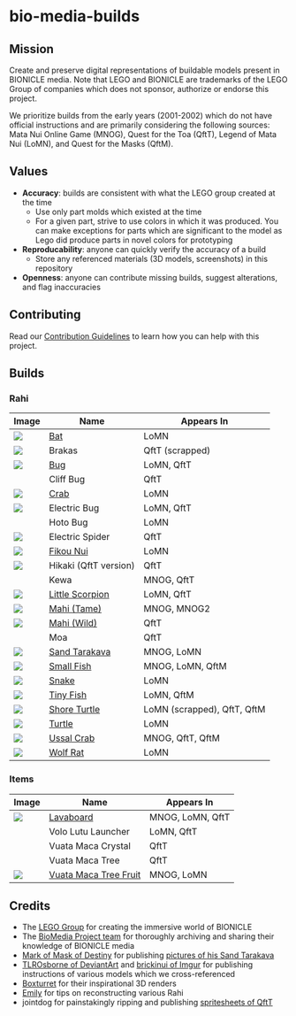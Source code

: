 bio-media-builds
================

Mission
-------
Create and preserve digital representations of buildable models present in BIONICLE media. Note that LEGO and BIONICLE are trademarks of the LEGO Group of companies which does not sponsor, authorize or endorse this project.

We prioritize builds from the early years (2001-2002) which do not have official instructions and are primarily considering the following sources: Mata Nui Online Game (MNOG), Quest for the Toa (QftT), Legend of Mata Nui (LoMN), and Quest for the Masks (QftM).

Values
------
* **Accuracy**: builds are consistent with what the LEGO group created at the time
  * Use only part molds which existed at the time
  * For a given part, strive to use colors in which it was produced. You can make exceptions for parts which are significant to the model as Lego did produce parts in novel colors for prototyping
* **Reproducability**: anyone can quickly verify the accuracy of a build
  * Store any referenced materials (3D models, screenshots) in this repository
* **Openness**: anyone can contribute missing builds, suggest alterations, and flag inaccuracies

Contributing
------------
Read our [Contribution Guidelines](contributing.md) to learn how you can help with this project.

Builds
------

### Rahi
| Image | Name | Appears In |
|-|-|-|
| ![](builds/rahi/bat/bat.png) | [Bat](/builds/rahi/bat) | LoMN |
| ![](builds/rahi/brakas/brakas.png) | Brakas | QftT (scrapped) |
| ![](builds/rahi/bug/bug.png) | [Bug](/builds/rahi/bug) | LoMN, QftT |  Black, Light Blue |
|  | Cliff Bug | QftT |
| ![](builds/rahi/crab/crab.png) | [Crab](/builds/rahi/crab) | LoMN | |
| ![](builds/rahi/electric-bug/electric-bug.png) | Electric Bug | LoMN, QftT |
|  | Hoto Bug | LoMN
| ![](builds/rahi/electric-spider/electric-spider.png) | Electric Spider | QftT |
| ![](builds/rahi/fikou-nui/fikou-nui.png) | [Fikou Nui](/builds/rahi/fikou-nui) | LoMN | |
| ![](builds/rahi/hikaki/hikaki.png) | Hikaki (QftT version) | QftT
| | Kewa | MNOG, QftT |
| ![](builds/rahi/little-scorpion/little-scorpion.png) | [Little Scorpion](/builds/rahi/little-scorpion) | LoMN, QftT |
| ![](builds/rahi/mahi-tame/mahi-tame.png) | [Mahi (Tame)](/builds/rahi/mahi-tame) | MNOG, MNOG2 | |
| ![](builds/rahi/mahi-wild/mahi-wild.png) | [Mahi (Wild)](/builds/rahi/mahi-wild) | QftT |
|  | Moa | QftT
| ![](builds/rahi/sand-tarakava/sand-tarakava.png) | [Sand Tarakava](/builds/rahi/sand-tarakava) | MNOG, LoMN |
| ![](builds/rahi/small-fish/small-fish.png) | [Small Fish](/builds/rahi/small-fish) | MNOG, LoMN, QftM
| ![](builds/rahi/snake/snake.png) | [Snake](/builds/rahi/snake) | LoMN
| ![](builds/rahi/tiny-fish/tiny-fish.png) | [Tiny Fish](/builds/rahi/tiny-fish) | LoMN, QftM |
| ![](builds/rahi/shore-turtle/shore-turtle.png) | [Shore Turtle](/builds/rahi/shore-turtle) | LoMN (scrapped), QftT, QftM |
| ![](builds/rahi/turtle/turtle.png) | [Turtle](/builds/rahi/turtle) | LoMN
| ![](builds/rahi/ussal-crab/ussal-crab.png) | [Ussal Crab](/builds/rahi/ussal-crab) | MNOG, QftT, QftM |
| ![](builds/rahi/wolf-rat/wolf-rat.png) | [Wolf Rat](/builds/rahi/wolf-rat) | LoMN

### Items
| Image | Name | Appears In |
|-|-|-|
| ![](builds/items/lavaboard/lavaboard.png) | [Lavaboard](/builds/items/lavaboard) | MNOG, LoMN, QftT |
| | Volo Lutu Launcher | LoMN, QftT
| | Vuata Maca Crystal | QftT
| | Vuata Maca Tree | QftT
| ![](builds/items/vuata-maca-tree-fruit/vuata-maca-tree-fruit.png) | [Vuata Maca Tree Fruit](/builds/items/vuata-maca-tree-fruit) | MNOG, LoMN

Credits
-------
* The [LEGO Group](https://www.lego.com/en-us/aboutus/lego-group) for creating the immersive world of BIONICLE
* The [BioMedia Project team](http://biomediaproject.com/bmp/staff/) for thoroughly archiving and sharing their knowledge of BIONICLE media
* [Mark of Mask of Destiny](https://www.maskofdestiny.com/news/author/mark-of-mod) for publishing [pictures of his Sand Tarakava](https://www.maskofdestiny.com/news/icfta-sand-tarakava)
* [TLROsborne of DeviantArt](https://www.deviantart.com/tlrosborne/gallery/77472217/bionicle-canon-model-instructions) and [brickinui of Imgur](https://imgur.com/user/brickinui) for publishing instructions of various models which we cross-referenced
* [Boxturret](https://boxturret.tumblr.com/tagged/3D) for their inspirational 3D renders
* [Emily](https://emilyinternet.zone/) for tips on reconstructing various Rahi
* jointdog for painstakingly ripping and publishing [spritesheets of QftT](https://www.spriters-resource.com/game_boy_advance/bioniclequestforthetoa/)